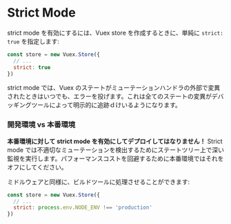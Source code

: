 # Strict Mode

strict mode を有効にするには、Vuex store を作成するときに、単純に `strict: true` を指定します:

``` js
const store = new Vuex.Store({
  // ...
  strict: true
})
```

strict mode では、Vuex のステートがミューテーションハンドラの外部で変異されたときはいつでも、エラーを投げます。これは全てのステートの変異がデバッギングツールによって明示的に追跡ｄけいるようになります。

### 開発環境 vs 本番環境

**本番環境に対して strict mode を有効にしてデプロイしてはなりません！** Strict mode では不適切なミューテーションを検出するためにステートツリー上で深い監視を実行します。パフォーマンスコストを回避するために本番環境ではそれをオフにしてください。

ミドルウェアと同様に、ビルドツールに処理させることができます:

``` js
const store = new Vuex.Store({
  // ...
  strict: process.env.NODE_ENV !== 'production'
})
```
